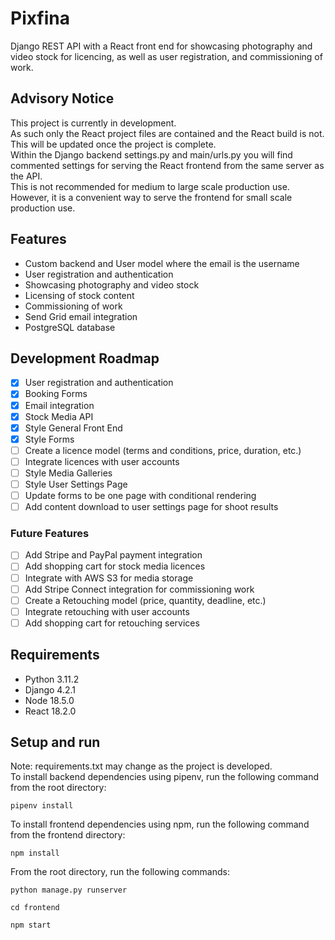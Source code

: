 # Pixfina
Django REST API with a React front end for showcasing photography and video stock for licencing, as well as user registration, and commissioning of work.

## Advisory Notice
This project is currently in development.\
As such only the React project files are contained and the React build is not.\
This will be updated once the project is complete.\
Within the Django backend settings.py and main/urls.py you will find\
commented settings for serving the React frontend from the same server as the API.\
This is not recommended for medium to large scale production use.\
However, it is a convenient way to serve the frontend for small scale production use. 

## Features

- Custom backend and User model where the email is the username
- User registration and authentication
- Showcasing photography and video stock
- Licensing of stock content
- Commissioning of work
- Send Grid email integration
- PostgreSQL database

## Development Roadmap

- [x] User registration and authentication
- [x] Booking Forms
- [x] Email integration
- [x] Stock Media API
- [x] Style General Front End
- [x] Style Forms
- [ ] Create a licence model (terms and conditions, price, duration, etc.)
- [ ] Integrate licences with user accounts
- [ ] Style Media Galleries
- [ ] Style User Settings Page
- [ ] Update forms to be one page with conditional rendering
- [ ] Add content download to user settings page for shoot results
### Future Features
- [ ] Add Stripe and PayPal payment integration
- [ ] Add shopping cart for stock media licences
- [ ] Integrate with AWS S3 for media storage
- [ ] Add Stripe Connect integration for commissioning work
- [ ] Create a Retouching model (price, quantity, deadline, etc.)
- [ ] Integrate retouching with user accounts
- [ ] Add shopping cart for retouching services

## Requirements

- Python 3.11.2
- Django 4.2.1
- Node 18.5.0
- React 18.2.0

## Setup and run
Note: requirements.txt may change as the project is developed.\
To install backend dependencies using pipenv, run the following command from the root directory:

```pipenv install```

To install frontend dependencies using npm, run the following command from the frontend directory:

```npm install```

From the root directory, run the following commands:

```python manage.py runserver```

```cd frontend```

```npm start```
